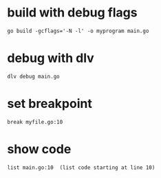 # build with debug flags

`go build -gcflags='-N -l' -o myprogram main.go`

# debug with dlv

`dlv debug main.go`

# set breakpoint

`break myfile.go:10`

#  show code

`list main.go:10  (list code starting at line 10)`

